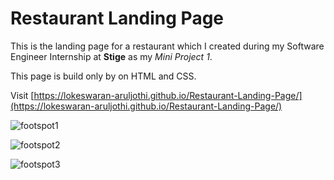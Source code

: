 # Restaurant Landing Page
 
This is the landing page for a restaurant which I created during my Software Engineer Internship at **Stige** as my *Mini Project 1*.

This page is build only by on HTML and CSS.

Visit [https://lokeswaran-aruljothi.github.io/Restaurant-Landing-Page/](https://lokeswaran-aruljothi.github.io/Restaurant-Landing-Page/)

![footspot1](https://user-images.githubusercontent.com/74011196/125562124-7e0599fa-7876-4332-9290-64757d4d4b48.png)

![footspot2](https://user-images.githubusercontent.com/74011196/125562170-bf14a275-3b54-48e4-96f5-2e9d73e12a99.png)

![footspot3](https://user-images.githubusercontent.com/74011196/125562191-20d344ff-8c6d-4dd7-8ba2-23d225631443.png)







